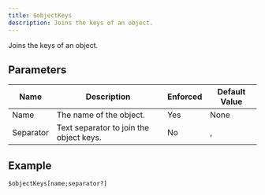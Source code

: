 ```yaml
---
title: $objectKeys
description: Joins the keys of an object.
---
```


Joins the keys of an object.
## Parameters
|   Name    |               Description               | Enforced | Default Value |
|-----------|-----------------------------------------|----------|---------------|
| Name      | The name of the object.                 | Yes      | None          |
| Separator | Text separator to join the object keys. | No       | ,             |
## Example
```
$objectKeys[name;separator?]
```